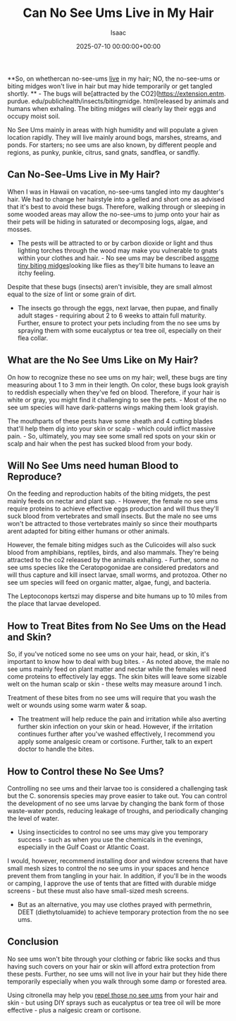 ﻿---
title: Can No See Ums Live in My Hair
description: So, on whethercan no-see-ums live in my hair NO, the no-see-ums or biting midges won't live in hair but may hide temporarily or get tangled shortly. - The...
slug: /can-no-see-ums-live-in-my-hair/
date: 2025-07-10 00:00:00+00:00
lastmod: 2025-07-10 00:00:00+03:00
author: Isaac
categories:
- Guide
- No See Ums
tags:
- guide
- no-see-um
- live
layout: post
---

**So, on whethercan no-see-ums [live](https://pestpolicy.com/how-long-do-fleas-live-on-humans/) in my hair; NO, the no-see-ums or biting midges won't live in hair but may hide temporarily or get tangled shortly. ** - The bugs will be[attracted by the CO2](https://extension.entm. purdue. edu/publichealth/insects/bitingmidge. html)released by animals and humans when exhaling. The biting midges will clearly lay their eggs and occupy moist soil.

No See Ums mainly in areas with high humidity and will populate a given location rapidly. They will live mainly around bogs, marshes, streams, and ponds. For starters; no see ums are also known, by different people and regions, as punky, punkie, citrus, sand gnats, sandflea, or sandfly.

##  Can No-See-Ums Live in My Hair?

When I was in Hawaii on vacation, no-see-ums tangled into my daughter's hair. We had to change her hairstyle into a gelled and short one as advised that it's best to avoid these bugs. Therefore, walking through or sleeping in some wooded areas may allow the no-see-ums to jump onto your hair as their pets will be hiding in saturated or decomposing logs, algae, and mosses.

- The pests will be attracted to or by carbon dioxide or light and thus lighting torches through the wood may make you vulnerable to gnats within your clothes and hair. - No see ums may be described as[some tiny biting midges](https://pestpolicy.com/can-no-see-ums-live-in-my-hair/)looking like flies as they'll bite humans to leave an itchy feeling.

Despite that these bugs (insects) aren't invisible, they are small almost equal to the size of lint or some grain of dirt.

- The insects go through the eggs, next larvae, then pupae, and finally adult stages - requiring about 2 to 6 weeks to attain full maturity. Further, ensure to protect your pets including from the no see ums by spraying them with some eucalyptus or tea tree oil, especially on their flea collar.

##  What are the No See Ums Like on My Hair?

On how to recognize these no see ums on my hair; well, these bugs are tiny measuring about 1 to 3 mm in their length. On color, these bugs look grayish to reddish especially when they've fed on blood. Therefore, if your hair is white or gray, you might find it challenging to see the pets. - Most of the no see um species will have dark-patterns wings making them look grayish.

The mouthparts of these pests have some sheath and 4 cutting blades that'll help them dig into your skin or scalp - which could inflict massive pain. - So, ultimately, you may see some small red spots on your skin or scalp and hair when the pest has sucked blood from your body.

##  Will No See Ums need human Blood to Reproduce?

On the feeding and reproduction habits of the biting midgets, the pest mainly feeds on nectar and plant sap. - However, the female no see ums require proteins to achieve effective eggs production and will thus they'll suck blood from vertebrates and small insects. But the male no see ums won't be attracted to those vertebrates mainly so since their mouthparts arent adapted for biting either humans or other animals.

However, the female biting midges such as the Culicoides will also suck blood from amphibians, reptiles, birds, and also mammals. They're being attracted to the co2 released by the animals exhaling. - Further, some no see ums species like the Ceratopogonidae are considered predators and will thus capture and kill insect larvae, small worms, and protozoa. Other no see um species will feed on organic matter, algae, fungi, and bacteria.

The Leptoconops kertszi may disperse and bite humans up to 10 miles from the place that larvae developed.

##  How to Treat Bites from No See Ums on the Head and Skin?

So, if you've noticed some no see ums on your hair, head, or skin, it's important to know how to deal with bug bites. - As noted above, the male no see ums mainly feed on plant matter and nectar while the females will need come proteins to effectively lay eggs. The skin bites will leave some sizable welt on the human scalp or skin - these welts may measure around 1 inch.

Treatment of these bites from no see ums will require that you wash the welt or wounds using some warm water & soap.

- The treatment will help reduce the pain and irritation while also averting further skin infection on your skin or head. However, if the irritation continues further after you've washed effectively, I recommend you apply some analgesic cream or cortisone. Further, talk to an expert doctor to handle the bites.

##  How to Control these No See Ums?

Controlling no see ums and their larvae too is considered a challenging task but the C. sonorensis species may prove easier to take out. You can control the development of no see ums larvae by changing the bank form of those waste-water ponds, reducing leakage of troughs, and periodically changing the level of water.

- Using insecticides to control no see ums may give you temporary success - such as when you use the chemicals in the evenings, especially in the Gulf Coast or Atlantic Coast.

I would, however, recommend installing door and window screens that have small mesh sizes to control the no see ums in your spaces and hence prevent them from tangling in your hair. In addition, if you'll be in the woods or camping, I approve the use of tents that are fitted with durable midge screens - but these must also have small-sized mesh screens.

- But as an alternative, you may use clothes prayed with permethrin, DEET (diethytoluamide) to achieve temporary protection from the no see ums.

##  Conclusion

No see ums won't bite through your clothing or fabric like socks and thus having such covers on your hair or skin will afford extra protection from these pests. Further, no see ums will not live in your hair but they hide there temporarily especially when you walk through some damp or forested area.

Using citronella may help you [repel those no see ums](https://pestpolicy.com/best-no-see-ums-repellent/) from your hair and skin - but using DIY sprays such as eucalyptus or tea tree oil will be more effective - plus a nalgesic cream or cortisone.

